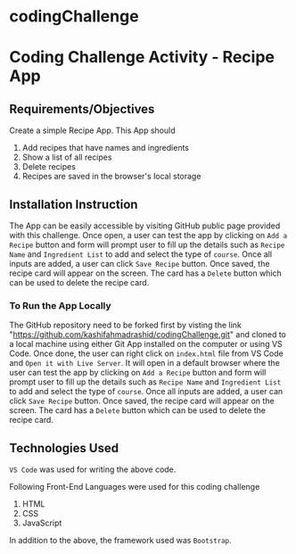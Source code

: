 # codingChallenge 
<h1>Coding Challenge Activity - Recipe App</h1>

<h2>Requirements/Objectives</h2>

Create a simple Recipe App. This App should
1. Add recipes that have names and ingredients
2. Show a list of all recipes
3. Delete recipes
4. Recipes are saved in the browser's local storage

<h2>Installation Instruction</h2>

The App can be easily accessible by visiting GitHub public page provided with this challenge. Once open, a user can test the app by clicking on `Add a Recipe` button and form will prompt user to fill up the details such as `Recipe Name` and `Ingredient List` to add and select the type of `course`. Once all inputs are added, a user can click `Save Recipe` button. Once saved, the recipe card will appear on the screen. The card has a `Delete` button which can be used to delete the recipe card. 

<h3>To Run the App Locally</h3>

The GitHub repository need to be forked first by visting the link "https://github.com/kashifahmadrashid/codingChallenge.git" and cloned to a local machine using either Git App installed on the computer or using VS Code. Once done, the user can right click on `index.html` file from VS Code and `Open it with Live Server`. It will open in a default browser where the user can test the app by clicking on `Add a Recipe` button and form will prompt user to fill up the details such as `Recipe Name` and `Ingredient List` to add and select the type of `course`. Once all inputs are added, a user can click `Save Recipe` button. Once saved, the recipe card will appear on the screen. The card has a `Delete` button which can be used to delete the recipe card. 

<h2>Technologies Used</h2>

`VS Code` was used for writing the above code. 

Following Front-End Languages were used for this coding challenge

1. HTML
2. CSS
3. JavaScript

In addition to the above, the framework used was `Bootstrap`.

